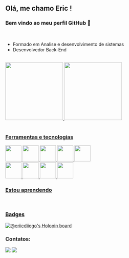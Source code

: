 ## Olá, me chamo Eric ! 
### Bem vindo ao meu perfil GitHub 👋

<br>

- Formado em Analise e desenvolvimento de sistemas
- Desenvolvedor Back-End

<br>

<div>
 <a href="https://github.com/seu-usuário-aqui">
 <img height="180em" src="https://github-readme-stats.vercel.app/api/top-langs/?username=EricOliveiras&layout=compact&langs_count=7&theme=dracula"/>
 <img height="180em" src="https://github-readme-stats.vercel.app/api?username=EricOliveiras&show_icons=true&theme=dracula&include_all_commits=true&count_private=true"/>
</div>

 <br>
  
### Ferramentas e tecnologias
  <img src="https://cdn.jsdelivr.net/gh/devicons/devicon/icons/javascript/javascript-original.svg" height="50" width="50" /> 
  <img src="https://cdn.jsdelivr.net/gh/devicons/devicon/icons/nodejs/nodejs-original.svg" height="50" width="50" />
  <img src="https://cdn.jsdelivr.net/gh/devicons/devicon/icons/typescript/typescript-original.svg" height="50" width="50" />
  <img src="https://cdn.jsdelivr.net/gh/devicons/devicon/icons/express/express-original.svg" height="50" width="50"/>
  <img src="https://cdn.jsdelivr.net/gh/devicons/devicon/icons/nestjs/nestjs-plain.svg" height="50" width="50"/><br>
  <img src="https://cdn.jsdelivr.net/gh/devicons/devicon/icons/go/go-original-wordmark.svg" height="50" width="50"/>
  <img src="https://cdn.jsdelivr.net/gh/devicons/devicon/icons/postgresql/postgresql-plain-wordmark.svg" height="50" width="50"/>
  <img src="https://cdn.jsdelivr.net/gh/devicons/devicon/icons/docker/docker-original-wordmark.svg" height="50" width="50"/> 
  <img src="https://cdn.jsdelivr.net/gh/devicons/devicon/icons/mongodb/mongodb-original-wordmark.svg" height="50" width="50"/>
          
     
<br>  
  
### Estou aprendendo
            
<br>

### Badges

[![@eriicdiiego's Holopin board](https://holopin.me/eriicdiiego)](https://holopin.io/@eriicdiiego)
  
### Contatos:

<div>
<a href = "mailto:eriicdiiego@hotmail.com"><img src="https://img.shields.io/badge/Gmail-D14836?style=for-the-badge&logo=gmail&logoColor=white" target="_blank"></a>
<a href="https://www.linkedin.com/in/eric-oliveira-588379204/" target="_blank"><img src="https://img.shields.io/badge/-LinkedIn-%230077B5?style=for-the-badge&logo=linkedin&logoColor=white" target="_blank"></a>   
</div>
  
